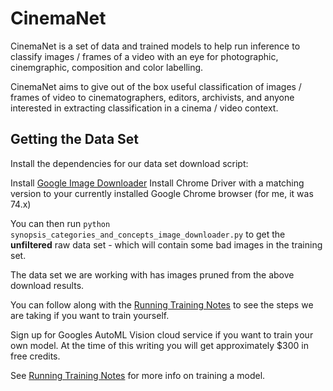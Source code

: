 # CinemaNet

CinemaNet is a set of data and trained models to help run inference to classify images / frames of a video with an eye for photographic, cinemgraphic, composition and color labelling.

CinemaNet aims to give out of the box useful classification of images / frames of video to cinematographers, editors, archivists, and anyone interested in extracting classification in a cinema / video context.

## Getting the Data Set

Install the dependencies for our data set download script:

Install [Google Image Downloader](https://github.com/hardikvasa/google-images-download)
Install Chrome Driver with a matching version to your currently installed Google Chrome browser (for me, it was 74.x) 


You can then run `python synopsis_categories_and_concepts_image_downloader.py` to get the **unfiltered** raw data set - which will contain some bad images in the training set.

The data set we are working with has images pruned from the above download results. 

You can follow along with the [Running Training Notes](https://github.com/Synopsis/CinemaNet/blob/master/Running%20Training%20Notes.md) to see the steps we are taking if you want to train yourself. 

Sign up for Googles AutoML Vision cloud service if you want to train your own model. At the time of this writing you will get approximately $300 in free credits.

See [Running Training Notes](https://github.com/Synopsis/CinemaNet/blob/master/Running%20Training%20Notes.md) for more info on training a model.
